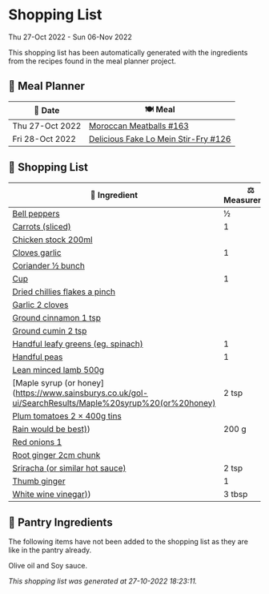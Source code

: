 # Shopping List

Thu 27-Oct 2022 - Sun 06-Nov 2022

This shopping list has been automatically generated with the ingredients from the recipes found in the meal planner project.

## 📅 Meal Planner

|📅 Date| 🍽️ Meal|
|----|----|
|Thu 27-Oct 2022|[Moroccan Meatballs #163](https://github.com/bryanbr23/Recipes/issues/163)|
|Fri 28-Oct 2022|[Delicious Fake Lo Mein Stir-Fry #126](https://github.com/bryanbr23/Recipes/issues/126)|

## 🛒 Shopping List

| 🍌 Ingredient| ⚖️ Measurement|
|----------|-----------|
|[Bell peppers](https://www.sainsburys.co.uk/gol-ui/SearchResults/Bell%20peppers)|½|
|[Carrots (sliced)](https://www.sainsburys.co.uk/gol-ui/SearchResults/Carrots%20(sliced))|1|
|[Chicken stock 200ml](https://www.sainsburys.co.uk/gol-ui/SearchResults/Chicken%20stock%20200ml)||
|[Cloves garlic](https://www.sainsburys.co.uk/gol-ui/SearchResults/Cloves%20garlic)|1|
|[Coriander ½ bunch](https://www.sainsburys.co.uk/gol-ui/SearchResults/Coriander%20½%20bunch)||
|[Cup](https://www.sainsburys.co.uk/gol-ui/SearchResults/Cup)|1|
|[Dried chillies flakes a pinch](https://www.sainsburys.co.uk/gol-ui/SearchResults/Dried%20chillies%20flakes%20a%20pinch)||
|[Garlic 2 cloves](https://www.sainsburys.co.uk/gol-ui/SearchResults/Garlic%202%20cloves)||
|[Ground cinnamon 1 tsp](https://www.sainsburys.co.uk/gol-ui/SearchResults/Ground%20cinnamon%201%20tsp)||
|[Ground cumin 2 tsp](https://www.sainsburys.co.uk/gol-ui/SearchResults/Ground%20cumin%202%20tsp)||
|[Handful leafy greens (eg. spinach)](https://www.sainsburys.co.uk/gol-ui/SearchResults/Handful%20leafy%20greens%20(eg.%20spinach))|1|
|[Handful peas](https://www.sainsburys.co.uk/gol-ui/SearchResults/Handful%20peas)|1|
|[Lean minced lamb 500g](https://www.sainsburys.co.uk/gol-ui/SearchResults/Lean%20minced%20lamb%20500g)||
|[Maple syrup (or honey](https://www.sainsburys.co.uk/gol-ui/SearchResults/Maple%20syrup%20(or%20honey)|2 tsp|
|[Plum tomatoes 2 × 400g tins](https://www.sainsburys.co.uk/gol-ui/SearchResults/Plum%20tomatoes%202%20×%20400g%20tins)||
|[Rain would be best)](https://www.sainsburys.co.uk/gol-ui/SearchResults/Rain%20would%20be%20best))|200 g|
|[Red onions 1](https://www.sainsburys.co.uk/gol-ui/SearchResults/Red%20onions%201)||
|[Root ginger 2cm chunk](https://www.sainsburys.co.uk/gol-ui/SearchResults/Root%20ginger%202cm%20chunk)||
|[Sriracha (or similar hot sauce)](https://www.sainsburys.co.uk/gol-ui/SearchResults/Sriracha%20(or%20similar%20hot%20sauce))|2 tsp|
|[Thumb ginger](https://www.sainsburys.co.uk/gol-ui/SearchResults/Thumb%20ginger)|1|
|[White wine vinegar)](https://www.sainsburys.co.uk/gol-ui/SearchResults/White%20wine%20vinegar))|3 tbsp|

## 🏪 Pantry Ingredients

The following items have not been added to the shopping list as they are like in the pantry already.

Olive oil and Soy sauce.


_This shopping list was generated at 27-10-2022 18:23:11._
